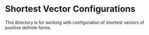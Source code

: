 Shortest Vector Configurations
==============================

This directory is for working with configuration of shortest vectors
of positive definite forms.
